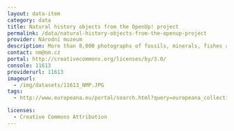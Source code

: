 ```yaml
---
layout: data-item
category: data
title: Natural history objects from the OpenUp! project
permalink: /data/natural-history-objects-from-the-openup-project
provider: Národní muzeum
description: More than 8,000 photographs of fossils, minerals, fishes and other natural history objects.
contact: nm@nm.cz
portal: http://creativecommons.org/licenses/by/3.0/
console: 11613
providerurl: 11613
imageurl:
  - /img/datasets/11613_NMP.JPG
tags:
  - http://www.europeana.eu/portal/search.html?query=europeana_collectionName%3A11613*&rows=12

licenses:
  - Creative Commons Attribution
---
```


